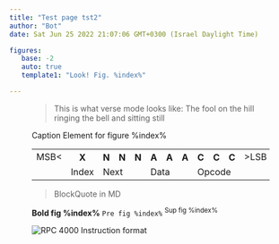 ```yaml
---
title: "Test page tst2"
author: "Bot"
date: Sat Jun 25 2022 21:07:06 GMT+0300 (Israel Daylight Time)

figures: 
   base: -2
   auto: true
   template1: "Look! Fig. %index%"

---
```


<!-- Begin figure -->
<figure id="quote1">
<blockQuote data-parse-mode="verse" onclick="alert('click')" data-rabak="not">
This is what verse mode looks like:
The fool on the hill
ringing the bell
and sitting still
</blockQuote>
<caption>Caption Element for figure %index%</caption>
</figure>

<figure caption="table %index%">
<table data-type="bit-layout">
<tr>
<td>MSB<</td>
<th>X</th>
<th>N</th>
<th>N</th>
<th>N</th>
<th>A</th>
<th>A</th>
<th>A</th>
<th>C</th>
<th>C</th>
<th>C</th>
<td>>LSB</td>
</tr>
<tr>
<td></td>
<td>Index</td>
<td colSpan="3">Next</td>
<td colSpan="3">Data</td>
<td colSpan="3">Opcode</td>
<td></td>
</tr>
</table>
</figure>

<figure>

>BlockQuote in MD

<caption>
<strong>Bold fig %index%</strong>
<code>Pre fig %index%</code>
<sup>Sup fig %index%</sup>
</caption>
</figure>

<figure>

![RPC 4000 Instruction format](https://res.cloudinary.com/dcajl1s6a/image/upload/v1654892829/mels-hack/RPC_4000_Instruction_ypjaii.png)

</figure>
